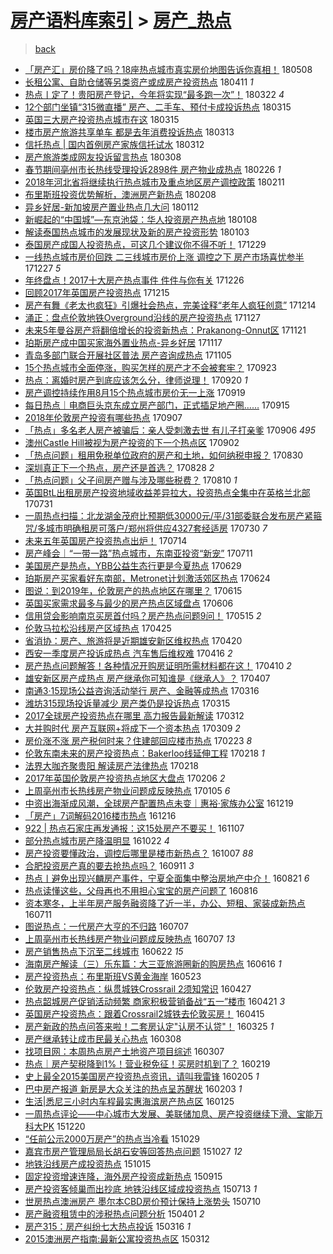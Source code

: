 [房产语料库索引](../../README.md)  > [房产_热点](房产_热点.md)
====
> [back](../README.md)

- [「房产汇」房价降了吗？18座热点城市真实房价地图告诉你真相！](http://jkwz.applinzi.com/ittc/7100766485985362954.html#%E3%80%8C%E6%88%BF%E4%BA%A7%E6%B1%87%E3%80%8D%E6%88%BF%E4%BB%B7%E9%99%8D%E4%BA%86%E5%90%97%EF%BC%9F18%E5%BA%A7%E7%83%AD%E7%82%B9%E5%9F%8E%E5%B8%82%E7%9C%9F%E5%AE%9E%E6%88%BF%E4%BB%B7%E5%9C%B0%E5%9B%BE%E5%91%8A%E8%AF%89%E4%BD%A0%E7%9C%9F%E7%9B%B8%EF%BC%81) 180508  
- [长租公寓、自助仓储等另类资产或成房产投资热点](http://jkwz.applinzi.com/ittc/7090741717898888209.html#%E9%95%BF%E7%A7%9F%E5%85%AC%E5%AF%93%E3%80%81%E8%87%AA%E5%8A%A9%E4%BB%93%E5%82%A8%E7%AD%89%E5%8F%A6%E7%B1%BB%E8%B5%84%E4%BA%A7%E6%88%96%E6%88%90%E6%88%BF%E4%BA%A7%E6%8A%95%E8%B5%84%E7%83%AD%E7%82%B9) 180411 *1* 
- [热点丨定了！贵阳房产登记，今年将实现“最多跑一次”！](http://jkwz.applinzi.com/ittc/7083313513554773003.html#%E7%83%AD%E7%82%B9%E4%B8%A8%E5%AE%9A%E4%BA%86%EF%BC%81%E8%B4%B5%E9%98%B3%E6%88%BF%E4%BA%A7%E7%99%BB%E8%AE%B0%EF%BC%8C%E4%BB%8A%E5%B9%B4%E5%B0%86%E5%AE%9E%E7%8E%B0%E2%80%9C%E6%9C%80%E5%A4%9A%E8%B7%91%E4%B8%80%E6%AC%A1%E2%80%9D%EF%BC%81) 180322 *4* 
- [12个部门坐镇“315微直播” 房产、二手车、预付卡成投诉热点](http://jkwz.applinzi.com/ittc/7080735723345150986.html#12%E4%B8%AA%E9%83%A8%E9%97%A8%E5%9D%90%E9%95%87%E2%80%9C315%E5%BE%AE%E7%9B%B4%E6%92%AD%E2%80%9D+%E6%88%BF%E4%BA%A7%E3%80%81%E4%BA%8C%E6%89%8B%E8%BD%A6%E3%80%81%E9%A2%84%E4%BB%98%E5%8D%A1%E6%88%90%E6%8A%95%E8%AF%89%E7%83%AD%E7%82%B9) 180315  
- [英国三大房产投资热点城市在这](http://jkwz.applinzi.com/ittc/7080683993920177163.html#%E8%8B%B1%E5%9B%BD%E4%B8%89%E5%A4%A7%E6%88%BF%E4%BA%A7%E6%8A%95%E8%B5%84%E7%83%AD%E7%82%B9%E5%9F%8E%E5%B8%82%E5%9C%A8%E8%BF%99) 180315  
- [楼市房产旅游共享单车 都是去年消费投诉热点](http://jkwz.applinzi.com/ittc/7079742776516543504.html#%E6%A5%BC%E5%B8%82%E6%88%BF%E4%BA%A7%E6%97%85%E6%B8%B8%E5%85%B1%E4%BA%AB%E5%8D%95%E8%BD%A6+%E9%83%BD%E6%98%AF%E5%8E%BB%E5%B9%B4%E6%B6%88%E8%B4%B9%E6%8A%95%E8%AF%89%E7%83%AD%E7%82%B9) 180313  
- [信托热点 | 国内首例房产家族信托试水](http://jkwz.applinzi.com/ittc/7079683068011217926.html#%E4%BF%A1%E6%89%98%E7%83%AD%E7%82%B9+%7C+%E5%9B%BD%E5%86%85%E9%A6%96%E4%BE%8B%E6%88%BF%E4%BA%A7%E5%AE%B6%E6%97%8F%E4%BF%A1%E6%89%98%E8%AF%95%E6%B0%B4) 180312  
- [房产旅游类成网友投诉留言热点](http://jkwz.applinzi.com/ittc/7078020267672863755.html#%E6%88%BF%E4%BA%A7%E6%97%85%E6%B8%B8%E7%B1%BB%E6%88%90%E7%BD%91%E5%8F%8B%E6%8A%95%E8%AF%89%E7%95%99%E8%A8%80%E7%83%AD%E7%82%B9) 180308  
- [春节期间亳州市长热线受理投诉2898件 房产物业成热点](http://jkwz.applinzi.com/ittc/7074365982821057553.html#%E6%98%A5%E8%8A%82%E6%9C%9F%E9%97%B4%E4%BA%B3%E5%B7%9E%E5%B8%82%E9%95%BF%E7%83%AD%E7%BA%BF%E5%8F%97%E7%90%86%E6%8A%95%E8%AF%892898%E4%BB%B6+%E6%88%BF%E4%BA%A7%E7%89%A9%E4%B8%9A%E6%88%90%E7%83%AD%E7%82%B9) 180226 *1* 
- [2018年河北省将继续执行热点城市及重点地区房产调控政策](http://jkwz.applinzi.com/ittc/7068799891386401809.html#2018%E5%B9%B4%E6%B2%B3%E5%8C%97%E7%9C%81%E5%B0%86%E7%BB%A7%E7%BB%AD%E6%89%A7%E8%A1%8C%E7%83%AD%E7%82%B9%E5%9F%8E%E5%B8%82%E5%8F%8A%E9%87%8D%E7%82%B9%E5%9C%B0%E5%8C%BA%E6%88%BF%E4%BA%A7%E8%B0%83%E6%8E%A7%E6%94%BF%E7%AD%96) 180211  
- [布里斯班投资优势解析，澳洲房产新热点](http://jkwz.applinzi.com/ittc/7067809161117434896.html#%E5%B8%83%E9%87%8C%E6%96%AF%E7%8F%AD%E6%8A%95%E8%B5%84%E4%BC%98%E5%8A%BF%E8%A7%A3%E6%9E%90%EF%BC%8C%E6%BE%B3%E6%B4%B2%E6%88%BF%E4%BA%A7%E6%96%B0%E7%83%AD%E7%82%B9) 180208  
- [异乡好居-新加坡房产置业热点几大问](http://jkwz.applinzi.com/ittc/7057696812251481099.html#%E5%BC%82%E4%B9%A1%E5%A5%BD%E5%B1%85-%E6%96%B0%E5%8A%A0%E5%9D%A1%E6%88%BF%E4%BA%A7%E7%BD%AE%E4%B8%9A%E7%83%AD%E7%82%B9%E5%87%A0%E5%A4%A7%E9%97%AE) 180112  
- [新崛起的“中国城”—东京池袋：华人投资房产热点地](http://jkwz.applinzi.com/ittc/7056260029454222347.html#%E6%96%B0%E5%B4%9B%E8%B5%B7%E7%9A%84%E2%80%9C%E4%B8%AD%E5%9B%BD%E5%9F%8E%E2%80%9D%E2%80%94%E4%B8%9C%E4%BA%AC%E6%B1%A0%E8%A2%8B%EF%BC%9A%E5%8D%8E%E4%BA%BA%E6%8A%95%E8%B5%84%E6%88%BF%E4%BA%A7%E7%83%AD%E7%82%B9%E5%9C%B0) 180108  
- [解读泰国热点城市的发展现状及新的房产投资形势](http://jkwz.applinzi.com/ittc/7054298860602524683.html#%E8%A7%A3%E8%AF%BB%E6%B3%B0%E5%9B%BD%E7%83%AD%E7%82%B9%E5%9F%8E%E5%B8%82%E7%9A%84%E5%8F%91%E5%B1%95%E7%8E%B0%E7%8A%B6%E5%8F%8A%E6%96%B0%E7%9A%84%E6%88%BF%E4%BA%A7%E6%8A%95%E8%B5%84%E5%BD%A2%E5%8A%BF) 180103  
- [泰国房产成国人投资热点，可这几个建议你不得不听！](http://jkwz.applinzi.com/ittc/7051722123939152912.html#%E6%B3%B0%E5%9B%BD%E6%88%BF%E4%BA%A7%E6%88%90%E5%9B%BD%E4%BA%BA%E6%8A%95%E8%B5%84%E7%83%AD%E7%82%B9%EF%BC%8C%E5%8F%AF%E8%BF%99%E5%87%A0%E4%B8%AA%E5%BB%BA%E8%AE%AE%E4%BD%A0%E4%B8%8D%E5%BE%97%E4%B8%8D%E5%90%AC%EF%BC%81) 171229  
- [一线热点城市房价回跌 二三线城市房价上涨 调控之下 房产市场喜忧参半](http://jkwz.applinzi.com/ittc/7051569790861181969.html#%E4%B8%80%E7%BA%BF%E7%83%AD%E7%82%B9%E5%9F%8E%E5%B8%82%E6%88%BF%E4%BB%B7%E5%9B%9E%E8%B7%8C+%E4%BA%8C%E4%B8%89%E7%BA%BF%E5%9F%8E%E5%B8%82%E6%88%BF%E4%BB%B7%E4%B8%8A%E6%B6%A8+%E8%B0%83%E6%8E%A7%E4%B9%8B%E4%B8%8B+%E6%88%BF%E4%BA%A7%E5%B8%82%E5%9C%BA%E5%96%9C%E5%BF%A7%E5%8F%82%E5%8D%8A) 171227 *5* 
- [年终盘点！2017十大房产热点事件 件件与你有关](http://jkwz.applinzi.com/ittc/7051427834701022224.html#%E5%B9%B4%E7%BB%88%E7%9B%98%E7%82%B9%EF%BC%812017%E5%8D%81%E5%A4%A7%E6%88%BF%E4%BA%A7%E7%83%AD%E7%82%B9%E4%BA%8B%E4%BB%B6+%E4%BB%B6%E4%BB%B6%E4%B8%8E%E4%BD%A0%E6%9C%89%E5%85%B3) 171226  
- [回顾2017年英国房产投资热点](http://jkwz.applinzi.com/ittc/7046141427422069777.html#%E5%9B%9E%E9%A1%BE2017%E5%B9%B4%E8%8B%B1%E5%9B%BD%E6%88%BF%E4%BA%A7%E6%8A%95%E8%B5%84%E7%83%AD%E7%82%B9) 171215  
- [房产有舞《老太也疯狂》引爆社会热点，完美诠释“老年人疯狂创意”](http://jkwz.applinzi.com/ittc/7046999526454330385.html#%E6%88%BF%E4%BA%A7%E6%9C%89%E8%88%9E%E3%80%8A%E8%80%81%E5%A4%AA%E4%B9%9F%E7%96%AF%E7%8B%82%E3%80%8B%E5%BC%95%E7%88%86%E7%A4%BE%E4%BC%9A%E7%83%AD%E7%82%B9%EF%BC%8C%E5%AE%8C%E7%BE%8E%E8%AF%A0%E9%87%8A%E2%80%9C%E8%80%81%E5%B9%B4%E4%BA%BA%E7%96%AF%E7%8B%82%E5%88%9B%E6%84%8F%E2%80%9D) 171214  
- [涌正：盘点伦敦地铁Overground沿线的房产投资热点](http://jkwz.applinzi.com/ittc/7040701742759543825.html#%E6%B6%8C%E6%AD%A3%EF%BC%9A%E7%9B%98%E7%82%B9%E4%BC%A6%E6%95%A6%E5%9C%B0%E9%93%81Overground%E6%B2%BF%E7%BA%BF%E7%9A%84%E6%88%BF%E4%BA%A7%E6%8A%95%E8%B5%84%E7%83%AD%E7%82%B9) 171127  
- [未来5年曼谷房产将翻倍增长的投资新热点：Prakanong-Onnut区](http://jkwz.applinzi.com/ittc/7038540661832287249.html#%E6%9C%AA%E6%9D%A55%E5%B9%B4%E6%9B%BC%E8%B0%B7%E6%88%BF%E4%BA%A7%E5%B0%86%E7%BF%BB%E5%80%8D%E5%A2%9E%E9%95%BF%E7%9A%84%E6%8A%95%E8%B5%84%E6%96%B0%E7%83%AD%E7%82%B9%EF%BC%9APrakanong-Onnut%E5%8C%BA) 171121  
- [珀斯房产成中国买家海外置业热点-异乡好居](http://jkwz.applinzi.com/ittc/7036864071301858321.html#%E7%8F%80%E6%96%AF%E6%88%BF%E4%BA%A7%E6%88%90%E4%B8%AD%E5%9B%BD%E4%B9%B0%E5%AE%B6%E6%B5%B7%E5%A4%96%E7%BD%AE%E4%B8%9A%E7%83%AD%E7%82%B9-%E5%BC%82%E4%B9%A1%E5%A5%BD%E5%B1%85) 171117  
- [青岛多部门联合开展社区普法 房产咨询成热点](http://jkwz.applinzi.com/ittc/7032407692226855953.html#%E9%9D%92%E5%B2%9B%E5%A4%9A%E9%83%A8%E9%97%A8%E8%81%94%E5%90%88%E5%BC%80%E5%B1%95%E7%A4%BE%E5%8C%BA%E6%99%AE%E6%B3%95+%E6%88%BF%E4%BA%A7%E5%92%A8%E8%AF%A2%E6%88%90%E7%83%AD%E7%82%B9) 171105  
- [15个热点城市全面停涨，购买怎样的房产才不会被套牢？](http://jkwz.applinzi.com/ittc/7016623396035757073.html#15%E4%B8%AA%E7%83%AD%E7%82%B9%E5%9F%8E%E5%B8%82%E5%85%A8%E9%9D%A2%E5%81%9C%E6%B6%A8%EF%BC%8C%E8%B4%AD%E4%B9%B0%E6%80%8E%E6%A0%B7%E7%9A%84%E6%88%BF%E4%BA%A7%E6%89%8D%E4%B8%8D%E4%BC%9A%E8%A2%AB%E5%A5%97%E7%89%A2%EF%BC%9F) 170923  
- [热点：离婚时房产到底应该怎么分，律师说理！](http://jkwz.applinzi.com/ittc/7015343844437263376.html#%E7%83%AD%E7%82%B9%EF%BC%9A%E7%A6%BB%E5%A9%9A%E6%97%B6%E6%88%BF%E4%BA%A7%E5%88%B0%E5%BA%95%E5%BA%94%E8%AF%A5%E6%80%8E%E4%B9%88%E5%88%86%EF%BC%8C%E5%BE%8B%E5%B8%88%E8%AF%B4%E7%90%86%EF%BC%81) 170920 *1* 
- [房产调控持续作用8月15个热点城市房价无一上涨](http://jkwz.applinzi.com/ittc/7014950928787178512.html#%E6%88%BF%E4%BA%A7%E8%B0%83%E6%8E%A7%E6%8C%81%E7%BB%AD%E4%BD%9C%E7%94%A88%E6%9C%8815%E4%B8%AA%E7%83%AD%E7%82%B9%E5%9F%8E%E5%B8%82%E6%88%BF%E4%BB%B7%E6%97%A0%E4%B8%80%E4%B8%8A%E6%B6%A8) 170919  
- [每日热点｜电商巨头京东成立房产部门，正式插足地产圈……](http://jkwz.applinzi.com/ittc/7013488759159653137.html#%E6%AF%8F%E6%97%A5%E7%83%AD%E7%82%B9%EF%BD%9C%E7%94%B5%E5%95%86%E5%B7%A8%E5%A4%B4%E4%BA%AC%E4%B8%9C%E6%88%90%E7%AB%8B%E6%88%BF%E4%BA%A7%E9%83%A8%E9%97%A8%EF%BC%8C%E6%AD%A3%E5%BC%8F%E6%8F%92%E8%B6%B3%E5%9C%B0%E4%BA%A7%E5%9C%88%E2%80%A6%E2%80%A6) 170915  
- [2018年伦敦房产投资有哪些热点](http://jkwz.applinzi.com/ittc/7010639984695182353.html#2018%E5%B9%B4%E4%BC%A6%E6%95%A6%E6%88%BF%E4%BA%A7%E6%8A%95%E8%B5%84%E6%9C%89%E5%93%AA%E4%BA%9B%E7%83%AD%E7%82%B9) 170907  
- [「热点」多名老人房产被骗后：亲人受刺激去世 有儿子打亲爹](http://jkwz.applinzi.com/ittc/7010124900600382481.html#%E3%80%8C%E7%83%AD%E7%82%B9%E3%80%8D%E5%A4%9A%E5%90%8D%E8%80%81%E4%BA%BA%E6%88%BF%E4%BA%A7%E8%A2%AB%E9%AA%97%E5%90%8E%EF%BC%9A%E4%BA%B2%E4%BA%BA%E5%8F%97%E5%88%BA%E6%BF%80%E5%8E%BB%E4%B8%96+%E6%9C%89%E5%84%BF%E5%AD%90%E6%89%93%E4%BA%B2%E7%88%B9) 170906 *495* 
- [澳州Castle Hill被视为房产投资的下一个热点区](http://jkwz.applinzi.com/ittc/7008715763828130833.html#%E6%BE%B3%E5%B7%9ECastle+Hill%E8%A2%AB%E8%A7%86%E4%B8%BA%E6%88%BF%E4%BA%A7%E6%8A%95%E8%B5%84%E7%9A%84%E4%B8%8B%E4%B8%80%E4%B8%AA%E7%83%AD%E7%82%B9%E5%8C%BA) 170902  
- [「热点问题」租用免税单位政府的房产和土地，如何纳税申报？](http://jkwz.applinzi.com/ittc/7007552902082855952.html#%E3%80%8C%E7%83%AD%E7%82%B9%E9%97%AE%E9%A2%98%E3%80%8D%E7%A7%9F%E7%94%A8%E5%85%8D%E7%A8%8E%E5%8D%95%E4%BD%8D%E6%94%BF%E5%BA%9C%E7%9A%84%E6%88%BF%E4%BA%A7%E5%92%8C%E5%9C%9F%E5%9C%B0%EF%BC%8C%E5%A6%82%E4%BD%95%E7%BA%B3%E7%A8%8E%E7%94%B3%E6%8A%A5%EF%BC%9F) 170830  
- [深圳真正下一个热点，房产还是首选？](http://jkwz.applinzi.com/ittc/7006865101737690128.html#%E6%B7%B1%E5%9C%B3%E7%9C%9F%E6%AD%A3%E4%B8%8B%E4%B8%80%E4%B8%AA%E7%83%AD%E7%82%B9%EF%BC%8C%E6%88%BF%E4%BA%A7%E8%BF%98%E6%98%AF%E9%A6%96%E9%80%89%EF%BC%9F) 170828 *2* 
- [「热点问题」父子间房产赠与涉及哪些税费？](http://jkwz.applinzi.com/ittc/7000135065655575569.html#%E3%80%8C%E7%83%AD%E7%82%B9%E9%97%AE%E9%A2%98%E3%80%8D%E7%88%B6%E5%AD%90%E9%97%B4%E6%88%BF%E4%BA%A7%E8%B5%A0%E4%B8%8E%E6%B6%89%E5%8F%8A%E5%93%AA%E4%BA%9B%E7%A8%8E%E8%B4%B9%EF%BC%9F) 170810 *1* 
- [英国BtL出租房房产投资地域收益差异拉大，投资热点全集中在英格兰北部](http://jkwz.applinzi.com/ittc/6995299930900792336.html#%E8%8B%B1%E5%9B%BDBtL%E5%87%BA%E7%A7%9F%E6%88%BF%E6%88%BF%E4%BA%A7%E6%8A%95%E8%B5%84%E5%9C%B0%E5%9F%9F%E6%94%B6%E7%9B%8A%E5%B7%AE%E5%BC%82%E6%8B%89%E5%A4%A7%EF%BC%8C%E6%8A%95%E8%B5%84%E7%83%AD%E7%82%B9%E5%85%A8%E9%9B%86%E4%B8%AD%E5%9C%A8%E8%8B%B1%E6%A0%BC%E5%85%B0%E5%8C%97%E9%83%A8) 170731  
- [一周热点扫描：北龙湖金茂府比预期低30000元/平/31部委联合发布房产紧箍咒/多城市明确租房可落户/郑州将供应4327套经适房](http://jkwz.applinzi.com/ittc/6996170831015969808.html#%E4%B8%80%E5%91%A8%E7%83%AD%E7%82%B9%E6%89%AB%E6%8F%8F%EF%BC%9A%E5%8C%97%E9%BE%99%E6%B9%96%E9%87%91%E8%8C%82%E5%BA%9C%E6%AF%94%E9%A2%84%E6%9C%9F%E4%BD%8E30000%E5%85%83%2F%E5%B9%B3%2F31%E9%83%A8%E5%A7%94%E8%81%94%E5%90%88%E5%8F%91%E5%B8%83%E6%88%BF%E4%BA%A7%E7%B4%A7%E7%AE%8D%E5%92%92%2F%E5%A4%9A%E5%9F%8E%E5%B8%82%E6%98%8E%E7%A1%AE%E7%A7%9F%E6%88%BF%E5%8F%AF%E8%90%BD%E6%88%B7%2F%E9%83%91%E5%B7%9E%E5%B0%86%E4%BE%9B%E5%BA%944327%E5%A5%97%E7%BB%8F%E9%80%82%E6%88%BF) 170730 *7* 
- [未来五年英国房产投资热点出炉！](http://jkwz.applinzi.com/ittc/6990195535032878096.html#%E6%9C%AA%E6%9D%A5%E4%BA%94%E5%B9%B4%E8%8B%B1%E5%9B%BD%E6%88%BF%E4%BA%A7%E6%8A%95%E8%B5%84%E7%83%AD%E7%82%B9%E5%87%BA%E7%82%89%EF%BC%81) 170714  
- [房产峰会｜“一带一路”热点城市，东南亚投资“新宠”](http://jkwz.applinzi.com/ittc/6989010893445530628.html#%E6%88%BF%E4%BA%A7%E5%B3%B0%E4%BC%9A%EF%BD%9C%E2%80%9C%E4%B8%80%E5%B8%A6%E4%B8%80%E8%B7%AF%E2%80%9D%E7%83%AD%E7%82%B9%E5%9F%8E%E5%B8%82%EF%BC%8C%E4%B8%9C%E5%8D%97%E4%BA%9A%E6%8A%95%E8%B5%84%E2%80%9C%E6%96%B0%E5%AE%A0%E2%80%9D) 170711  
- [美国房产是热点，YBB公益生态行更是今夏热点](http://jkwz.applinzi.com/ittc/6984583736480760836.html#%E7%BE%8E%E5%9B%BD%E6%88%BF%E4%BA%A7%E6%98%AF%E7%83%AD%E7%82%B9%EF%BC%8CYBB%E5%85%AC%E7%9B%8A%E7%94%9F%E6%80%81%E8%A1%8C%E6%9B%B4%E6%98%AF%E4%BB%8A%E5%A4%8F%E7%83%AD%E7%82%B9) 170629  
- [珀斯房产买家看好东南部，Metronet计划激活郊区热点](http://jkwz.applinzi.com/ittc/6982629130834019333.html#%E7%8F%80%E6%96%AF%E6%88%BF%E4%BA%A7%E4%B9%B0%E5%AE%B6%E7%9C%8B%E5%A5%BD%E4%B8%9C%E5%8D%97%E9%83%A8%EF%BC%8CMetronet%E8%AE%A1%E5%88%92%E6%BF%80%E6%B4%BB%E9%83%8A%E5%8C%BA%E7%83%AD%E7%82%B9) 170624  
- [图说：到2019年，伦敦房产的热点地区在哪里？](http://jkwz.applinzi.com/ittc/6979387216647160837.html#%E5%9B%BE%E8%AF%B4%EF%BC%9A%E5%88%B02019%E5%B9%B4%EF%BC%8C%E4%BC%A6%E6%95%A6%E6%88%BF%E4%BA%A7%E7%9A%84%E7%83%AD%E7%82%B9%E5%9C%B0%E5%8C%BA%E5%9C%A8%E5%93%AA%E9%87%8C%EF%BC%9F) 170615  
- [英国买家需求最多与最少的房产热点区域盘点](http://jkwz.applinzi.com/ittc/6976094278890554372.html#%E8%8B%B1%E5%9B%BD%E4%B9%B0%E5%AE%B6%E9%9C%80%E6%B1%82%E6%9C%80%E5%A4%9A%E4%B8%8E%E6%9C%80%E5%B0%91%E7%9A%84%E6%88%BF%E4%BA%A7%E7%83%AD%E7%82%B9%E5%8C%BA%E5%9F%9F%E7%9B%98%E7%82%B9) 170606  
- [信用贷会影响南京买房首付吗？房产热点问题9问！](http://jkwz.applinzi.com/ittc/6967816759414359044.html#%E4%BF%A1%E7%94%A8%E8%B4%B7%E4%BC%9A%E5%BD%B1%E5%93%8D%E5%8D%97%E4%BA%AC%E4%B9%B0%E6%88%BF%E9%A6%96%E4%BB%98%E5%90%97%EF%BC%9F%E6%88%BF%E4%BA%A7%E7%83%AD%E7%82%B9%E9%97%AE%E9%A2%989%E9%97%AE%EF%BC%81) 170515 *2* 
- [伦敦马拉松沿线房产区域热点](http://jkwz.applinzi.com/ittc/6960510249818653701.html#%E4%BC%A6%E6%95%A6%E9%A9%AC%E6%8B%89%E6%9D%BE%E6%B2%BF%E7%BA%BF%E6%88%BF%E4%BA%A7%E5%8C%BA%E5%9F%9F%E7%83%AD%E7%82%B9) 170425  
- [省消协：房产、旅游将是近期雄安新区维权热点](http://jkwz.applinzi.com/ittc/6958642032355591172.html#%E7%9C%81%E6%B6%88%E5%8D%8F%EF%BC%9A%E6%88%BF%E4%BA%A7%E3%80%81%E6%97%85%E6%B8%B8%E5%B0%86%E6%98%AF%E8%BF%91%E6%9C%9F%E9%9B%84%E5%AE%89%E6%96%B0%E5%8C%BA%E7%BB%B4%E6%9D%83%E7%83%AD%E7%82%B9) 170420  
- [西安一季度房产投诉成热点 汽车售后维权难](http://jkwz.applinzi.com/ittc/6956986716643656708.html#%E8%A5%BF%E5%AE%89%E4%B8%80%E5%AD%A3%E5%BA%A6%E6%88%BF%E4%BA%A7%E6%8A%95%E8%AF%89%E6%88%90%E7%83%AD%E7%82%B9+%E6%B1%BD%E8%BD%A6%E5%94%AE%E5%90%8E%E7%BB%B4%E6%9D%83%E9%9A%BE) 170416 *2* 
- [房产热点问题解答！各种情况开购房证明所需材料都在这！](http://jkwz.applinzi.com/ittc/6954822603565958148.html#%E6%88%BF%E4%BA%A7%E7%83%AD%E7%82%B9%E9%97%AE%E9%A2%98%E8%A7%A3%E7%AD%94%EF%BC%81%E5%90%84%E7%A7%8D%E6%83%85%E5%86%B5%E5%BC%80%E8%B4%AD%E6%88%BF%E8%AF%81%E6%98%8E%E6%89%80%E9%9C%80%E6%9D%90%E6%96%99%E9%83%BD%E5%9C%A8%E8%BF%99%EF%BC%81) 170410 *2* 
- [雄安新区房产成热点 房产继承你可知谁是《继承人》？](http://jkwz.applinzi.com/ittc/6953732096089670660.html#%E9%9B%84%E5%AE%89%E6%96%B0%E5%8C%BA%E6%88%BF%E4%BA%A7%E6%88%90%E7%83%AD%E7%82%B9+%E6%88%BF%E4%BA%A7%E7%BB%A7%E6%89%BF%E4%BD%A0%E5%8F%AF%E7%9F%A5%E8%B0%81%E6%98%AF%E3%80%8A%E7%BB%A7%E6%89%BF%E4%BA%BA%E3%80%8B%EF%BC%9F) 170407  
- [南通3·15现场公益咨询活动举行 房产、金融等成热点](http://jkwz.applinzi.com/ittc/6945569433174148100.html#%E5%8D%97%E9%80%9A3%C2%B715%E7%8E%B0%E5%9C%BA%E5%85%AC%E7%9B%8A%E5%92%A8%E8%AF%A2%E6%B4%BB%E5%8A%A8%E4%B8%BE%E8%A1%8C+%E6%88%BF%E4%BA%A7%E3%80%81%E9%87%91%E8%9E%8D%E7%AD%89%E6%88%90%E7%83%AD%E7%82%B9) 170316  
- [潍坊315现场投诉量减少 房产类仍是投诉热点](http://jkwz.applinzi.com/ittc/6945287168917521413.html#%E6%BD%8D%E5%9D%8A315%E7%8E%B0%E5%9C%BA%E6%8A%95%E8%AF%89%E9%87%8F%E5%87%8F%E5%B0%91+%E6%88%BF%E4%BA%A7%E7%B1%BB%E4%BB%8D%E6%98%AF%E6%8A%95%E8%AF%89%E7%83%AD%E7%82%B9) 170315  
- [2017全球房产投资热点在哪里 高力报告最新解读](http://jkwz.applinzi.com/ittc/6944183787138319365.html#2017%E5%85%A8%E7%90%83%E6%88%BF%E4%BA%A7%E6%8A%95%E8%B5%84%E7%83%AD%E7%82%B9%E5%9C%A8%E5%93%AA%E9%87%8C+%E9%AB%98%E5%8A%9B%E6%8A%A5%E5%91%8A%E6%9C%80%E6%96%B0%E8%A7%A3%E8%AF%BB) 170312  
- [大并购时代 房产互联网+将成下一个资本热点](http://jkwz.applinzi.com/ittc/6942959950988051460.html#%E5%A4%A7%E5%B9%B6%E8%B4%AD%E6%97%B6%E4%BB%A3+%E6%88%BF%E4%BA%A7%E4%BA%92%E8%81%94%E7%BD%91%2B%E5%B0%86%E6%88%90%E4%B8%8B%E4%B8%80%E4%B8%AA%E8%B5%84%E6%9C%AC%E7%83%AD%E7%82%B9) 170309 *2* 
- [房价涨不涨 房产税何时来？住建部回应楼市热点](http://jkwz.applinzi.com/ittc/6937848560270967812.html#%E6%88%BF%E4%BB%B7%E6%B6%A8%E4%B8%8D%E6%B6%A8+%E6%88%BF%E4%BA%A7%E7%A8%8E%E4%BD%95%E6%97%B6%E6%9D%A5%EF%BC%9F%E4%BD%8F%E5%BB%BA%E9%83%A8%E5%9B%9E%E5%BA%94%E6%A5%BC%E5%B8%82%E7%83%AD%E7%82%B9) 170223 *8* 
- [伦敦东南未来的房产投资热点：Bakerloo线延伸工程](http://jkwz.applinzi.com/ittc/6935976283443037188.html#%E4%BC%A6%E6%95%A6%E4%B8%9C%E5%8D%97%E6%9C%AA%E6%9D%A5%E7%9A%84%E6%88%BF%E4%BA%A7%E6%8A%95%E8%B5%84%E7%83%AD%E7%82%B9%EF%BC%9ABakerloo%E7%BA%BF%E5%BB%B6%E4%BC%B8%E5%B7%A5%E7%A8%8B) 170218 *1* 
- [法界大咖齐聚贵阳 解读房产法律热点](http://jkwz.applinzi.com/ittc/6935964153377457156.html#%E6%B3%95%E7%95%8C%E5%A4%A7%E5%92%96%E9%BD%90%E8%81%9A%E8%B4%B5%E9%98%B3+%E8%A7%A3%E8%AF%BB%E6%88%BF%E4%BA%A7%E6%B3%95%E5%BE%8B%E7%83%AD%E7%82%B9) 170218  
- [2017年英国伦敦房产投资热点地区大盘点](http://jkwz.applinzi.com/ittc/6931528366934197253.html#2017%E5%B9%B4%E8%8B%B1%E5%9B%BD%E4%BC%A6%E6%95%A6%E6%88%BF%E4%BA%A7%E6%8A%95%E8%B5%84%E7%83%AD%E7%82%B9%E5%9C%B0%E5%8C%BA%E5%A4%A7%E7%9B%98%E7%82%B9) 170206 *2* 
- [上周亳州市长热线房产物业问题成反映热点](http://jkwz.applinzi.com/ittc/6919573010947523589.html#%E4%B8%8A%E5%91%A8%E4%BA%B3%E5%B7%9E%E5%B8%82%E9%95%BF%E7%83%AD%E7%BA%BF%E6%88%BF%E4%BA%A7%E7%89%A9%E4%B8%9A%E9%97%AE%E9%A2%98%E6%88%90%E5%8F%8D%E6%98%A0%E7%83%AD%E7%82%B9) 170105 *6* 
- [中资出海渐成风潮，全球房产配置热点未变｜惠裕·家族办公室](http://jkwz.applinzi.com/ittc/6913412244250821636.html#%E4%B8%AD%E8%B5%84%E5%87%BA%E6%B5%B7%E6%B8%90%E6%88%90%E9%A3%8E%E6%BD%AE%EF%BC%8C%E5%85%A8%E7%90%83%E6%88%BF%E4%BA%A7%E9%85%8D%E7%BD%AE%E7%83%AD%E7%82%B9%E6%9C%AA%E5%8F%98%EF%BD%9C%E6%83%A0%E8%A3%95%C2%B7%E5%AE%B6%E6%97%8F%E5%8A%9E%E5%85%AC%E5%AE%A4) 161219  
- [「房产」7词解码2016楼市热点](http://jkwz.applinzi.com/ittc/6912269779854689284.html#%E3%80%8C%E6%88%BF%E4%BA%A7%E3%80%8D7%E8%AF%8D%E8%A7%A3%E7%A0%812016%E6%A5%BC%E5%B8%82%E7%83%AD%E7%82%B9) 161216  
- [922 | 热点石家庄再发通报：这15处房产不要买！](http://jkwz.applinzi.com/ittc/6897903500024873989.html#922+%7C+%E7%83%AD%E7%82%B9%E7%9F%B3%E5%AE%B6%E5%BA%84%E5%86%8D%E5%8F%91%E9%80%9A%E6%8A%A5%EF%BC%9A%E8%BF%9915%E5%A4%84%E6%88%BF%E4%BA%A7%E4%B8%8D%E8%A6%81%E4%B9%B0%EF%BC%81) 161107  
- [部分热点城市房产降温明显](http://jkwz.applinzi.com/ittc/6891748612022731780.html#%E9%83%A8%E5%88%86%E7%83%AD%E7%82%B9%E5%9F%8E%E5%B8%82%E6%88%BF%E4%BA%A7%E9%99%8D%E6%B8%A9%E6%98%8E%E6%98%BE) 161022 *4* 
- [房产投资要懂政治，调控后哪里是楼市新热点？](http://jkwz.applinzi.com/ittc/6886175029238170628.html#%E6%88%BF%E4%BA%A7%E6%8A%95%E8%B5%84%E8%A6%81%E6%87%82%E6%94%BF%E6%B2%BB%EF%BC%8C%E8%B0%83%E6%8E%A7%E5%90%8E%E5%93%AA%E9%87%8C%E6%98%AF%E6%A5%BC%E5%B8%82%E6%96%B0%E7%83%AD%E7%82%B9%EF%BC%9F) 161007 *88* 
- [合肥投资房产真的要去抢热点吗？](http://jkwz.applinzi.com/ittc/6876316843211490309.html#%E5%90%88%E8%82%A5%E6%8A%95%E8%B5%84%E6%88%BF%E4%BA%A7%E7%9C%9F%E7%9A%84%E8%A6%81%E5%8E%BB%E6%8A%A2%E7%83%AD%E7%82%B9%E5%90%97%EF%BC%9F) 160911 *3* 
- [热点丨避免出现兴麟房产事件，宁夏全面集中整治房地产中介！](http://jkwz.applinzi.com/ittc/6868951734801662980.html#%E7%83%AD%E7%82%B9%E4%B8%A8%E9%81%BF%E5%85%8D%E5%87%BA%E7%8E%B0%E5%85%B4%E9%BA%9F%E6%88%BF%E4%BA%A7%E4%BA%8B%E4%BB%B6%EF%BC%8C%E5%AE%81%E5%A4%8F%E5%85%A8%E9%9D%A2%E9%9B%86%E4%B8%AD%E6%95%B4%E6%B2%BB%E6%88%BF%E5%9C%B0%E4%BA%A7%E4%B8%AD%E4%BB%8B%EF%BC%81) 160821 *6* 
- [热点读懂这些，父母再也不用担心宝宝的房产问题了](http://jkwz.applinzi.com/ittc/6866961175992075268.html#%E7%83%AD%E7%82%B9%E8%AF%BB%E6%87%82%E8%BF%99%E4%BA%9B%EF%BC%8C%E7%88%B6%E6%AF%8D%E5%86%8D%E4%B9%9F%E4%B8%8D%E7%94%A8%E6%8B%85%E5%BF%83%E5%AE%9D%E5%AE%9D%E7%9A%84%E6%88%BF%E4%BA%A7%E9%97%AE%E9%A2%98%E4%BA%86) 160816  
- [资本寒冬，上半年房产服务融资降了近一半，办公、短租、家装成新热点](http://jkwz.applinzi.com/ittc/6853525502991795204.html#%E8%B5%84%E6%9C%AC%E5%AF%92%E5%86%AC%EF%BC%8C%E4%B8%8A%E5%8D%8A%E5%B9%B4%E6%88%BF%E4%BA%A7%E6%9C%8D%E5%8A%A1%E8%9E%8D%E8%B5%84%E9%99%8D%E4%BA%86%E8%BF%91%E4%B8%80%E5%8D%8A%EF%BC%8C%E5%8A%9E%E5%85%AC%E3%80%81%E7%9F%AD%E7%A7%9F%E3%80%81%E5%AE%B6%E8%A3%85%E6%88%90%E6%96%B0%E7%83%AD%E7%82%B9) 160711  
- [图说热点：一代房产大亨的不归路](http://jkwz.applinzi.com/ittc/6852079841549222917.html#%E5%9B%BE%E8%AF%B4%E7%83%AD%E7%82%B9%EF%BC%9A%E4%B8%80%E4%BB%A3%E6%88%BF%E4%BA%A7%E5%A4%A7%E4%BA%A8%E7%9A%84%E4%B8%8D%E5%BD%92%E8%B7%AF) 160707  
- [上周亳州市长热线房产物业问题成反映热点](http://jkwz.applinzi.com/ittc/6852035689973285893.html#%E4%B8%8A%E5%91%A8%E4%BA%B3%E5%B7%9E%E5%B8%82%E9%95%BF%E7%83%AD%E7%BA%BF%E6%88%BF%E4%BA%A7%E7%89%A9%E4%B8%9A%E9%97%AE%E9%A2%98%E6%88%90%E5%8F%8D%E6%98%A0%E7%83%AD%E7%82%B9) 160707 *13* 
- [房产销售热点下沉至二线城市](http://jkwz.applinzi.com/ittc/6846334595397846020.html#%E6%88%BF%E4%BA%A7%E9%94%80%E5%94%AE%E7%83%AD%E7%82%B9%E4%B8%8B%E6%B2%89%E8%87%B3%E4%BA%8C%E7%BA%BF%E5%9F%8E%E5%B8%82) 160622 *15* 
- [海南房产解读（三）乐东篇：大三亚旅游圈新的购房热点](http://jkwz.applinzi.com/ittc/6844025313256014852.html#%E6%B5%B7%E5%8D%97%E6%88%BF%E4%BA%A7%E8%A7%A3%E8%AF%BB%EF%BC%88%E4%B8%89%EF%BC%89%E4%B9%90%E4%B8%9C%E7%AF%87%EF%BC%9A%E5%A4%A7%E4%B8%89%E4%BA%9A%E6%97%85%E6%B8%B8%E5%9C%88%E6%96%B0%E7%9A%84%E8%B4%AD%E6%88%BF%E7%83%AD%E7%82%B9) 160616 *1* 
- [房产投资热点：布里斯班VS黄金海岸](http://jkwz.applinzi.com/ittc/6835480066322334725.html#%E6%88%BF%E4%BA%A7%E6%8A%95%E8%B5%84%E7%83%AD%E7%82%B9%EF%BC%9A%E5%B8%83%E9%87%8C%E6%96%AF%E7%8F%ADVS%E9%BB%84%E9%87%91%E6%B5%B7%E5%B2%B8) 160523  
- [伦敦房产投资热点：纵贯城铁Crossrail 2须知常识](http://jkwz.applinzi.com/ittc/6825803862082323460.html#%E4%BC%A6%E6%95%A6%E6%88%BF%E4%BA%A7%E6%8A%95%E8%B5%84%E7%83%AD%E7%82%B9%EF%BC%9A%E7%BA%B5%E8%B4%AF%E5%9F%8E%E9%93%81Crossrail+2%E9%A1%BB%E7%9F%A5%E5%B8%B8%E8%AF%86) 160427  
- [热点韶城房产促销活动频繁 商家积极营销备战“五一”楼市](http://jkwz.applinzi.com/ittc/6823580370066736133.html#%E7%83%AD%E7%82%B9%E9%9F%B6%E5%9F%8E%E6%88%BF%E4%BA%A7%E4%BF%83%E9%94%80%E6%B4%BB%E5%8A%A8%E9%A2%91%E7%B9%81+%E5%95%86%E5%AE%B6%E7%A7%AF%E6%9E%81%E8%90%A5%E9%94%80%E5%A4%87%E6%88%98%E2%80%9C%E4%BA%94%E4%B8%80%E2%80%9D%E6%A5%BC%E5%B8%82) 160421 *3* 
- [英国房产投资热点：跟着Crossrail2城铁去伦敦买房！](http://jkwz.applinzi.com/ittc/6821035300541170692.html#%E8%8B%B1%E5%9B%BD%E6%88%BF%E4%BA%A7%E6%8A%95%E8%B5%84%E7%83%AD%E7%82%B9%EF%BC%9A%E8%B7%9F%E7%9D%80Crossrail2%E5%9F%8E%E9%93%81%E5%8E%BB%E4%BC%A6%E6%95%A6%E4%B9%B0%E6%88%BF%EF%BC%81) 160415  
- [房产新政的热点问答来啦！二套房认定&quot;认房不认贷&quot;！](http://jkwz.applinzi.com/ittc/6813619711648482309.html#%E6%88%BF%E4%BA%A7%E6%96%B0%E6%94%BF%E7%9A%84%E7%83%AD%E7%82%B9%E9%97%AE%E7%AD%94%E6%9D%A5%E5%95%A6%EF%BC%81%E4%BA%8C%E5%A5%97%E6%88%BF%E8%AE%A4%E5%AE%9A%26quot%3B%E8%AE%A4%E6%88%BF%E4%B8%8D%E8%AE%A4%E8%B4%B7%26quot%3B%EF%BC%81) 160325 *1* 
- [房产继承转让成市民最关心热点](http://jkwz.applinzi.com/ittc/6807113912411489285.html#%E6%88%BF%E4%BA%A7%E7%BB%A7%E6%89%BF%E8%BD%AC%E8%AE%A9%E6%88%90%E5%B8%82%E6%B0%91%E6%9C%80%E5%85%B3%E5%BF%83%E7%83%AD%E7%82%B9) 160308  
- [找项目网：本周热点房产土地资产项目综述](http://jkwz.applinzi.com/ittc/6806864911619589124.html#%E6%89%BE%E9%A1%B9%E7%9B%AE%E7%BD%91%EF%BC%9A%E6%9C%AC%E5%91%A8%E7%83%AD%E7%82%B9%E6%88%BF%E4%BA%A7%E5%9C%9F%E5%9C%B0%E8%B5%84%E4%BA%A7%E9%A1%B9%E7%9B%AE%E7%BB%BC%E8%BF%B0) 160307  
- [热点｜房产契税降到1%！营业税免征！买房时机到了？](http://jkwz.applinzi.com/ittc/6800632033697072133.html#%E7%83%AD%E7%82%B9%EF%BD%9C%E6%88%BF%E4%BA%A7%E5%A5%91%E7%A8%8E%E9%99%8D%E5%88%B01%25%EF%BC%81%E8%90%A5%E4%B8%9A%E7%A8%8E%E5%85%8D%E5%BE%81%EF%BC%81%E4%B9%B0%E6%88%BF%E6%97%B6%E6%9C%BA%E5%88%B0%E4%BA%86%EF%BC%9F) 160219  
- [史上最全2015美国房产投资热点资讯，请叫我雷锋](http://jkwz.applinzi.com/ittc/6794937468210119685.html#%E5%8F%B2%E4%B8%8A%E6%9C%80%E5%85%A82015%E7%BE%8E%E5%9B%BD%E6%88%BF%E4%BA%A7%E6%8A%95%E8%B5%84%E7%83%AD%E7%82%B9%E8%B5%84%E8%AE%AF%EF%BC%8C%E8%AF%B7%E5%8F%AB%E6%88%91%E9%9B%B7%E9%94%8B) 160205 *1* 
- [巴中房产报道 新房是大众关注的热点呈苏醒状](http://jkwz.applinzi.com/ittc/6794527431507575813.html#%E5%B7%B4%E4%B8%AD%E6%88%BF%E4%BA%A7%E6%8A%A5%E9%81%93+%E6%96%B0%E6%88%BF%E6%98%AF%E5%A4%A7%E4%BC%97%E5%85%B3%E6%B3%A8%E7%9A%84%E7%83%AD%E7%82%B9%E5%91%88%E8%8B%8F%E9%86%92%E7%8A%B6) 160203 *1* 
- [生活|悉尼三小时内车程最实惠海滨房产热点区](http://jkwz.applinzi.com/ittc/6791234026379674629.html#%E7%94%9F%E6%B4%BB%7C%E6%82%89%E5%B0%BC%E4%B8%89%E5%B0%8F%E6%97%B6%E5%86%85%E8%BD%A6%E7%A8%8B%E6%9C%80%E5%AE%9E%E6%83%A0%E6%B5%B7%E6%BB%A8%E6%88%BF%E4%BA%A7%E7%83%AD%E7%82%B9%E5%8C%BA) 160125  
- [一周热点评论——中心城市大发展、美联储加息、房产投资继续下滑、宝能万科大PK](http://jkwz.applinzi.com/ittc/6777797356724683781.html#%E4%B8%80%E5%91%A8%E7%83%AD%E7%82%B9%E8%AF%84%E8%AE%BA%E2%80%94%E2%80%94%E4%B8%AD%E5%BF%83%E5%9F%8E%E5%B8%82%E5%A4%A7%E5%8F%91%E5%B1%95%E3%80%81%E7%BE%8E%E8%81%94%E5%82%A8%E5%8A%A0%E6%81%AF%E3%80%81%E6%88%BF%E4%BA%A7%E6%8A%95%E8%B5%84%E7%BB%A7%E7%BB%AD%E4%B8%8B%E6%BB%91%E3%80%81%E5%AE%9D%E8%83%BD%E4%B8%87%E7%A7%91%E5%A4%A7PK) 151220  
- [“任前公示2000万房产”的热点当冷看](http://jkwz.applinzi.com/ittc/6758549714121475076.html#%E2%80%9C%E4%BB%BB%E5%89%8D%E5%85%AC%E7%A4%BA2000%E4%B8%87%E6%88%BF%E4%BA%A7%E2%80%9D%E7%9A%84%E7%83%AD%E7%82%B9%E5%BD%93%E5%86%B7%E7%9C%8B) 151029  
- [嘉宾市房产管理局局长胡石安等回答热点问题](http://jkwz.applinzi.com/ittc/6757809257464988676.html#%E5%98%89%E5%AE%BE%E5%B8%82%E6%88%BF%E4%BA%A7%E7%AE%A1%E7%90%86%E5%B1%80%E5%B1%80%E9%95%BF%E8%83%A1%E7%9F%B3%E5%AE%89%E7%AD%89%E5%9B%9E%E7%AD%94%E7%83%AD%E7%82%B9%E9%97%AE%E9%A2%98) 151027 *12* 
- [地铁沿线房产成投资热点](http://jkwz.applinzi.com/ittc/6753245687207085060.html#%E5%9C%B0%E9%93%81%E6%B2%BF%E7%BA%BF%E6%88%BF%E4%BA%A7%E6%88%90%E6%8A%95%E8%B5%84%E7%83%AD%E7%82%B9) 151015  
- [固定投资增速连降，海外房产投资成新热点](http://jkwz.applinzi.com/ittc/6742252911688467460.html#%E5%9B%BA%E5%AE%9A%E6%8A%95%E8%B5%84%E5%A2%9E%E9%80%9F%E8%BF%9E%E9%99%8D%EF%BC%8C%E6%B5%B7%E5%A4%96%E6%88%BF%E4%BA%A7%E6%8A%95%E8%B5%84%E6%88%90%E6%96%B0%E7%83%AD%E7%82%B9) 150915  
- [房产投资客倾巢而出抄底 地铁沿线区域成投资热点](http://jkwz.applinzi.com/ittc/547650614925782272.html#%E6%88%BF%E4%BA%A7%E6%8A%95%E8%B5%84%E5%AE%A2%E5%80%BE%E5%B7%A2%E8%80%8C%E5%87%BA%E6%8A%84%E5%BA%95+%E5%9C%B0%E9%93%81%E6%B2%BF%E7%BA%BF%E5%8C%BA%E5%9F%9F%E6%88%90%E6%8A%95%E8%B5%84%E7%83%AD%E7%82%B9) 150713 *1* 
- [世房热点澳洲房产 墨尔本CBD房价预计保持上涨势头](http://jkwz.applinzi.com/ittc/547650614785505056.html#%E4%B8%96%E6%88%BF%E7%83%AD%E7%82%B9%E6%BE%B3%E6%B4%B2%E6%88%BF%E4%BA%A7+%E5%A2%A8%E5%B0%94%E6%9C%ACCBD%E6%88%BF%E4%BB%B7%E9%A2%84%E8%AE%A1%E4%BF%9D%E6%8C%81%E4%B8%8A%E6%B6%A8%E5%8A%BF%E5%A4%B4) 150710  
- [房产融资租赁中的涉税热点问题分析](http://jkwz.applinzi.com/ittc/547650611399162515.html#%E6%88%BF%E4%BA%A7%E8%9E%8D%E8%B5%84%E7%A7%9F%E8%B5%81%E4%B8%AD%E7%9A%84%E6%B6%89%E7%A8%8E%E7%83%AD%E7%82%B9%E9%97%AE%E9%A2%98%E5%88%86%E6%9E%90) 150401 *2* 
- [房产315：房产纠纷七大热点投诉](http://jkwz.applinzi.com/ittc/547650611393961132.html#%E6%88%BF%E4%BA%A7315%EF%BC%9A%E6%88%BF%E4%BA%A7%E7%BA%A0%E7%BA%B7%E4%B8%83%E5%A4%A7%E7%83%AD%E7%82%B9%E6%8A%95%E8%AF%89) 150316 *1* 
- [2015澳洲房产指南:最新公寓投资热点区](http://jkwz.applinzi.com/ittc/547650611396637188.html#2015%E6%BE%B3%E6%B4%B2%E6%88%BF%E4%BA%A7%E6%8C%87%E5%8D%97%3A%E6%9C%80%E6%96%B0%E5%85%AC%E5%AF%93%E6%8A%95%E8%B5%84%E7%83%AD%E7%82%B9%E5%8C%BA) 150312  
